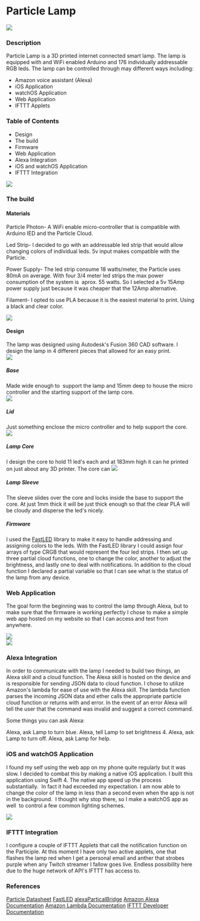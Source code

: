 <h1>Particle Lamp</h3>
<img src="https://i1.wp.com/www.coreyalexandersmith.com/wp-content/uploads/2017/12/LampGIF.gif?resize=270%2C250&ssl=1">

<h3>Description</h3>
<div class="textwidget">
Particle Lamp is a 3D printed internet connected smart lamp. The lamp is equipped with and WiFi enabled Arduino and 176 individually addressable RGB leds. The lamp can be controlled through may different ways including:
<ul>
 	<li>Amazon voice assistant (Alexa)</li>
 	<li>iOS Application</li>
 	<li>watchOS Application</li>
 	<li>Web Application</li>
 	<li>IFTTT Applets</li>
</ul>
</div>

<h3>Table of Contents</h3>

<ul>
 	<li>Design</li>
 	<li>The build</li>
 	<li>Firmware</li>
 	<li>Web Application</li>
 	<li>Alexa Integration</li>
 	<li>iOS and watchOS Application</li>
 	<li>IFTTT Integration</li>
</ul>
</div>
</div>
</div>

<img src="https://i2.wp.com/www.coreyalexandersmith.com/wp-content/uploads/2017/12/LampMockUpCloseLights.png?ssl=1">
</div>
</div>

<h3>The build</h3>

<h4>Materials</h4>
Particle Photon- A WiFi enable micro-controller that is compatible with Arduino IED and the Particle Cloud.

Led Strip- I decided to go with an addressable led strip that would allow changing colors of individual leds. 5v input makes compatible with the Particle.

Power Supply- The led strip consume 18 watts/meter, the Particle uses 80mA on average. With four 3/4 meter led strips the max power consumption of the system is  aprox. 55 watts. So I selected a 5v 15Amp power supply just because it was cheaper that the 12Amp alternative.

Filament- I opted to use PLA because it is the easiest material to print. Using a black and clear color.

</div>

<img src="https://i0.wp.com/www.coreyalexandersmith.com/wp-content/uploads/2017/12/LampMockUpCloseRender.png?w=1145&ssl=1">


<h4>Design</h4>
The lamp was designed using Autodesk's Fusion 360 CAD software. I design the lamp in 4 different pieces that allowed for an easy print.

</div>
</div>
</div>
</div>
</div>
<div id="pg-191-4" class="panel-grid panel-no-style" data-style="{&quot;background_display&quot;:&quot;tile&quot;,&quot;cell_alignment&quot;:&quot;flex-start&quot;}" data-ratio="1" data-ratio-direction="right">
<div id="pgc-191-4-0" class="panel-grid-cell" data-weight="0.25">
<img src="https://i1.wp.com/www.coreyalexandersmith.com/wp-content/uploads/2017/12/LEDBaseBasic.jpg?w=1150&ssl=1">
<div id="panel-191-4-0-1" class="so-panel widget widget_sow-editor panel-last-child" data-index="8" data-style="{&quot;background_display&quot;:&quot;tile&quot;}">
<div class="so-widget-sow-editor so-widget-sow-editor-base">
<div class="siteorigin-widget-tinymce textwidget">
<h5>Base</h5>
Made wide enough to  support the lamp and 15mm deep to house the micro controller and the starting support of the lamp core.

</div>
</div>
</div>
</div>
<div id="pgc-191-4-1" class="panel-grid-cell" data-weight="0.25">
<img src="https://i0.wp.com/www.coreyalexandersmith.com/wp-content/uploads/2017/12/LEDLidBasic.jpg?w=1150&ssl=1">
<h5>Lid</h5>
Just something enclose the micro controller and to help support the core.

</div>
</div>
</div>
</div>
<img src="https://i0.wp.com/www.coreyalexandersmith.com/wp-content/uploads/2017/12/LEDCoreBasic.jpg?ssl=1">
<h5>Lamp Core</h5>
I design the core to hold 11 led's each and at 183mm high it can he printed on just about any 3D printer. The core can

</div>
</div>
</div>
</div>
<img src="https://i0.wp.com/www.coreyalexandersmith.com/wp-content/uploads/2017/12/LEDSleaveBasic.jpg?w=1150&ssl=1">
<div id="panel-191-4-3-1" class="so-panel widget widget_sow-editor panel-last-child" data-index="14" data-style="{&quot;background_display&quot;:&quot;tile&quot;}">
<div class="so-widget-sow-editor so-widget-sow-editor-base">
<div class="siteorigin-widget-tinymce textwidget">
<h5>Lamp Sleeve</h5>
The sleeve slides over the core and locks inside the base to support the core. At just 1mm thick it will be just thick enough so that the clear PLA will be cloudy and disperse the led's nicely.

</div>
</div>
</div>
</div>
</div>
<div id="pg-191-5" class="panel-grid panel-no-style" data-style="{&quot;background_display&quot;:&quot;tile&quot;,&quot;cell_alignment&quot;:&quot;flex-start&quot;}" data-ratio="1" data-ratio-direction="right">
<div id="pgc-191-5-0" class="panel-grid-cell" data-weight="1">
<div id="panel-191-5-0-0" class="so-panel widget widget_sow-editor panel-first-child panel-last-child" data-index="15" data-style="{&quot;background_display&quot;:&quot;tile&quot;}">
<div class="so-widget-sow-editor so-widget-sow-editor-base">
<div class="siteorigin-widget-tinymce textwidget">
<h5>Firmware</h5>
I used the <a href="https://github.com/FastLED/FastLED">FastLED</a> library to make it easy to handle addressing and assigning colors to the leds. With the FastLED library I could assign four arrays of type CRGB that would represent the four led strips. I then set up three partial cloud functions, one to change the color, another to adjust the brightness, and lastly one to deal with notifications. In addition to the cloud function I declared a partial variable so that I can see what is the status of the lamp from any device.

</div>
</div>
</div>
</div>
</div>
<div id="pg-191-6" class="panel-grid panel-no-style" data-style="{&quot;background_display&quot;:&quot;tile&quot;,&quot;cell_alignment&quot;:&quot;flex-start&quot;}" data-ratio="0.61803398" data-ratio-direction="right">
<div id="pgc-191-6-0" class="panel-grid-cell" data-weight="0.61803399209206">
<div id="panel-191-6-0-0" class="so-panel widget widget_sow-editor panel-first-child panel-last-child" data-index="16" data-style="{&quot;background_display&quot;:&quot;tile&quot;}">
<div class="so-widget-sow-editor so-widget-sow-editor-base">
<h3 class="widget-title">Web Application</h3>
<div class="siteorigin-widget-tinymce textwidget">

The goal form the beginning was to control the lamp through Alexa, but to make sure that the firmware is working perfectly I chose to make a simple web app hosted on my website so that I can access and test from anywhere.

</div>
</div>
</div>
</div>
<div id="pgc-191-6-1" class="panel-grid-cell" data-weight="0.38196600790794">
<img src="https://i2.wp.com/www.coreyalexandersmith.com/wp-content/uploads/2017/12/webAPP.jpg?ssl=1">
</div>
</div>
<div id="pg-191-7" class="panel-grid panel-no-style" data-style="{&quot;background_display&quot;:&quot;tile&quot;,&quot;cell_alignment&quot;:&quot;flex-start&quot;}" data-ratio="0.33333333" data-ratio-direction="left">
<div id="pgc-191-7-0" class="panel-grid-cell" data-weight="0.249999998125">
<img src="https://i2.wp.com/www.coreyalexandersmith.com/wp-content/uploads/2016/08/alexa.jpg?w=1000&ssl=1">
</div>
<div id="pgc-191-7-1" class="panel-grid-cell" data-weight="0.750000001875">
<div id="panel-191-7-1-0" class="so-panel widget widget_sow-editor panel-first-child panel-last-child" data-index="19" data-style="{&quot;background_display&quot;:&quot;tile&quot;}">
<div class="so-widget-sow-editor so-widget-sow-editor-base">
<h3 class="widget-title">Alexa Integration</h3>
<div class="siteorigin-widget-tinymce textwidget">

In order to communicate with the lamp I needed to build two things, an Alexa skill and a cloud function. The Alexa skill is hosted on the device and is responsible for sending JSON data to cloud function. I chose to utilize Amazon's lambda for ease of use with the Alexa skill. The lambda function parses the incoming JSON data and ether calls the appropriate particle cloud function or returns with and error. In the event of an error Alexa will tell the user that the command was invalid and suggest a correct command.

Some things you can ask Alexa:

Alexa, ask Lamp to turn blue.
Alexa, tell Lamp to set brightness 4.
Alexa, ask Lamp to turn off.
Alexa, ask Lamp for help.

</div>
</div>
</div>
</div>
</div>
<div id="pg-191-8" class="panel-grid panel-no-style" data-style="{&quot;background_display&quot;:&quot;tile&quot;,&quot;cell_alignment&quot;:&quot;flex-start&quot;}" data-ratio="0.5" data-ratio-direction="right">
<div id="pgc-191-8-0" class="panel-grid-cell" data-style="{&quot;background_display&quot;:&quot;tile&quot;,&quot;vertical_alignment&quot;:&quot;auto&quot;}" data-weight="0.62082139446036">
<div id="panel-191-8-0-0" class="so-panel widget widget_sow-editor panel-first-child panel-last-child" data-index="20" data-style="{&quot;background_display&quot;:&quot;tile&quot;}">
<div class="so-widget-sow-editor so-widget-sow-editor-base">
<h3 class="widget-title">iOS and watchOS Application</h3>
<div class="siteorigin-widget-tinymce textwidget">

I found my self using the web app on my phone quite regularly but it was slow. I decided to combat this by making a native iOS application. I built this application using Swift 4. The native app speed up the process substantially.  In fact it had exceeded my expectation. I am now able to change the color of the lamp in less than a second even when the app is not in the background.  I thought why stop there, so I make a watchOS app as well  to control a few common lighting schemes.

</div>
</div>
</div>
</div>
<div id="pgc-191-8-1" class="panel-grid-cell" data-weight="0.37917860553964">
<img src="https://i2.wp.com/www.coreyalexandersmith.com/wp-content/uploads/2017/12/lampWatchPhone.png?ssl=1">
</div>
</div>
<div id="pg-191-9" class="panel-grid panel-no-style" data-style="{&quot;background_display&quot;:&quot;tile&quot;,&quot;cell_alignment&quot;:&quot;flex-start&quot;}" data-ratio="1" data-ratio-direction="right">
<div id="pgc-191-9-0" class="panel-grid-cell" data-weight="1">
<div id="panel-191-9-0-0" class="so-panel widget widget_sow-editor panel-first-child panel-last-child" data-index="22" data-style="{&quot;background_display&quot;:&quot;tile&quot;}">
<div class="so-widget-sow-editor so-widget-sow-editor-base">
<h3 class="widget-title">IFTTT Integration</h3>
<div class="siteorigin-widget-tinymce textwidget">

I configure a couple of IFTTT Applets that call the notification function on the Participle. At this moment I have only two active applets, one that flashes the lamp red when I get a personal email and anther that strobes purple when any Twitch streamer I fallow goes live. Endless possibility here due to the huge network of API's IFTTT has access to.

</div>
</div>
</div>
</div>
</div>
<div id="pg-191-10" class="panel-grid panel-no-style" data-style="{&quot;background_display&quot;:&quot;tile&quot;,&quot;cell_alignment&quot;:&quot;flex-start&quot;}">
<div id="pgc-191-10-0" class="panel-grid-cell" data-weight="1">
<div id="panel-191-10-0-0" class="so-panel widget widget_sow-editor panel-first-child" data-index="23" data-style="{&quot;background_display&quot;:&quot;tile&quot;}">
<div class="so-widget-sow-editor so-widget-sow-editor-base">
<h3 class="widget-title">References</h3>
<div class="siteorigin-widget-tinymce textwidget">
<p id="photon-datasheet-v014-"><a href="https://github.com/rlisle/alexaParticleBridge">Particle Datasheet</a> <a href="https://github.com/FastLED/FastLED">FastLED</a> <a href="https://github.com/rlisle/alexaParticleBridge">alexaParticalBridge</a> <a href="https://developer.amazon.com/alexa">Amazon Alexa Documentation</a> <a href="https://aws.amazon.com/lambda/">Amazon Lambda Documentation</a> <a href="https://platform.ifttt.com/maker/guide">IFTTT Developer Documentation</a></p>

</div>
</div>
</div>
</div>
</div>
